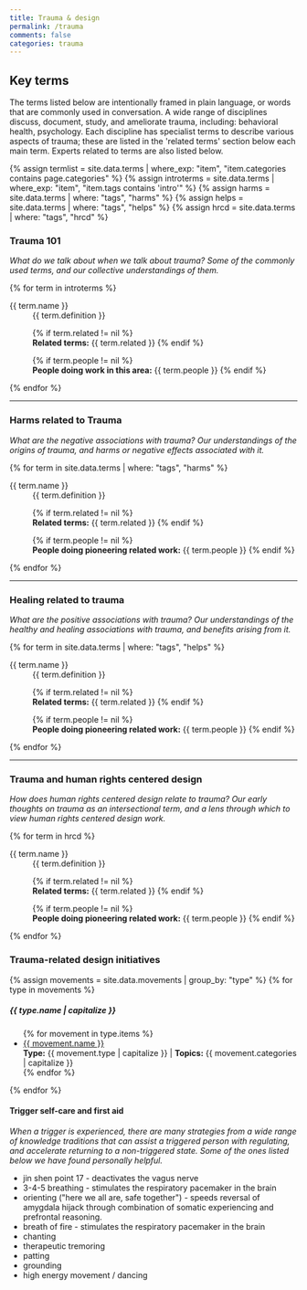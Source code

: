 ```yaml
---
title: Trauma & design
permalink: /trauma
comments: false
categories: trauma
---
```


## Key terms

The terms listed below are intentionally framed in plain language, or words that are commonly used in conversation. A wide range of disciplines discuss, document, study, and ameliorate trauma, including: behavioral health, psychology. Each discipline has specialist terms to describe various aspects of trauma; these are listed in the 'related terms' section below each main term. Experts related to terms are also listed below.

{% assign termlist = site.data.terms | where_exp: "item", "item.categories contains page.categories" %}
{% assign introterms = site.data.terms | where_exp: "item", "item.tags contains 'intro'" %}
{% assign harms = site.data.terms | where: "tags", "harms" %}
{% assign helps = site.data.terms | where: "tags", "helps" %}
{% assign hrcd = site.data.terms | where: "tags", "hrcd" %}


### Trauma 101

*What do we talk about when we talk about trauma? Some of the commonly used terms, and our collective understandings of them.*

{% for term in introterms %}

<dl>
  <dt>{{ term.name }}</dt>
  <dd>{{ term.definition }}

  {% if term.related != nil %}<br>
  <strong>Related terms:</strong> {{ term.related }}
  {% endif %}

  {% if term.people != nil %}<br>
  <strong>People doing work in this area:</strong> {{ term.people }}
  {% endif %}
  </dd>
</dl>

{% endfor %}

---
### Harms related to Trauma

*What are the negative associations with trauma? Our understandings of the origins of trauma, and harms or negative effects associated with it.*

{% for term in site.data.terms | where: "tags", "harms" %}

<dl>
  <dt>{{ term.name }}</dt>
  <dd>{{ term.definition }}

  {% if term.related != nil %}<br>
  <strong>Related terms:</strong> {{ term.related }}
  {% endif %}

  {% if term.people != nil %}<br>
  <strong>People doing pioneering related work:</strong> {{ term.people }}
  {% endif %}
  </dd>
</dl>

{% endfor %}

---
### Healing related to trauma

*What are the positive associations with trauma? Our understandings of the healthy and healing associations with trauma, and benefits arising from it.*

{% for term in site.data.terms | where: "tags", "helps" %}

<dl>
  <dt>{{ term.name }}</dt>
  <dd>{{ term.definition }}

  {% if term.related != nil %}<br>
  <strong>Related terms:</strong> {{ term.related }}
  {% endif %}

  {% if term.people != nil %}<br>
  <strong>People doing pioneering related work:</strong> {{ term.people }}
  {% endif %}
  </dd>
</dl>

{% endfor %}

---
### Trauma and human rights centered design

*How does human rights centered design relate to trauma? Our early thoughts on trauma as an intersectional term, and a lens through which to view human rights centered design work.*

{% for term in hrcd %}

<dl>
  <dt>{{ term.name }}</dt>
  <dd>{{ term.definition }}

  {% if term.related != nil %}<br>
  <strong>Related terms:</strong> {{ term.related }}
  {% endif %}

  {% if term.people != nil %}<br>
  <strong>People doing pioneering related work:</strong> {{ term.people }}
  {% endif %}
  </dd>
</dl>

{% endfor %}


### Trauma-related design initiatives</h4>

{% assign movements = site.data.movements | group_by: "type" %}
{% for type in movements  %}
<h5> {{ type.name | capitalize }} </h5>
  <ul>
    {% for movement in type.items %}
        <li><a href="{{ movement.link }}">{{ movement.name }}</a><br>
        <strong>Type:</strong> {{ movement.type | capitalize }} | <strong>Topics:</strong> {{ movement.categories | capitalize }}</li>
    {% endfor %}
  </ul>
{% endfor %}

<h4 id="aid">Trigger self-care and first aid</h4>
<p><em>When a trigger is experienced, there are many strategies from a wide range of knowledge traditions that can assist a triggered person with regulating, and accelerate returning to a non-triggered state. Some of the ones listed below we have found personally helpful.</em></p>

<ul>
  <li>jin shen point 17 - deactivates the vagus nerve</li>
  <li>3-4-5 breathing - stimulates the respiratory pacemaker in the brain</li>
  <li>orienting ("here we all are, safe together") - speeds reversal of amygdala hijack through combination of somatic experiencing and prefrontal reasoning.</li>
  <li>breath of fire - stimulates the respiratory pacemaker in the brain</li>
  <li>chanting</li>
  <li>therapeutic tremoring</li>
  <li>patting</li>
  <li>grounding</li>
  <li>high energy movement / dancing</li>
</ul>

